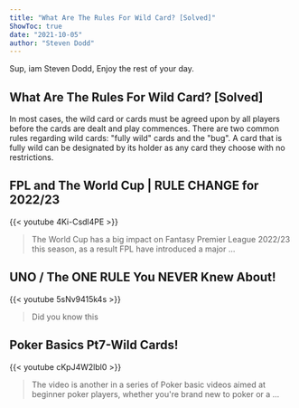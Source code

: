 ```yaml
---
title: "What Are The Rules For Wild Card? [Solved]"
ShowToc: true 
date: "2021-10-05"
author: "Steven Dodd" 
---
```


Sup, iam Steven Dodd, Enjoy the rest of your day.
## What Are The Rules For Wild Card? [Solved]
 In most cases, the wild card or cards must be agreed upon by all players before the cards are dealt and play commences. There are two common rules regarding wild cards: "fully wild" cards and the "bug". A card that is fully wild can be designated by its holder as any card they choose with no restrictions.

## FPL and The World Cup | RULE CHANGE for 2022/23
{{< youtube 4Ki-Csdl4PE >}}
>The World Cup has a big impact on Fantasy Premier League 2022/23 this season, as a result FPL have introduced a major ...

## UNO /  The ONE RULE You NEVER Knew About!
{{< youtube 5sNv9415k4s >}}
>Did you know this 

## Poker Basics Pt7-Wild Cards!
{{< youtube cKpJ4W2lbl0 >}}
>The video is another in a series of Poker basic videos aimed at beginner poker players, whether you're brand new to poker or a ...

